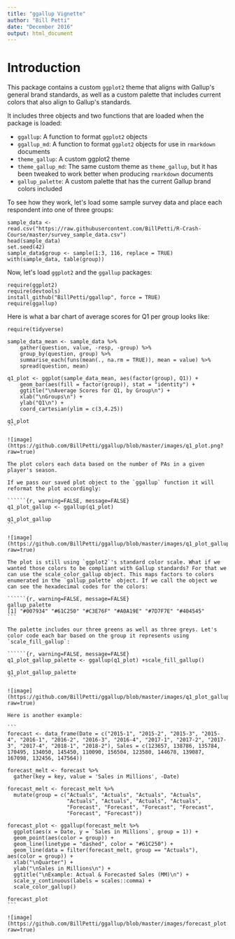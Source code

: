 ```yaml
---
title: "ggallup Vignette"
author: "Bill Petti"
date: "December 2016"
output: html_document
---
```


# Introduction

This package contains a custom `ggplot2` theme that aligns with Gallup's general brand standards, as well as a custom palette that includes current colors that also align to Gallup's standards.

It includes three objects and two functions that are loaded when the package is loaded:

* `ggallup`: A function to format `ggplot2` objects
* `ggallup_md`: A function to format `ggplot2` objects for use in `rmarkdown` documents
* `theme_gallup`: A custom ggplot2 theme
* `theme_gallup_md`: The same custom theme as `theme_gallup`, but it has been tweaked to work better when producing `rmarkdown` documents
* `gallup_palette`: A custom palette that has the current Gallup brand colors included

To see how they work, let's load some sample survey data and place each respondent into one of three groups:

```{r, warning=FALSE, message=FALSE}
sample_data <- read.csv("https://raw.githubusercontent.com/BillPetti/R-Crash-Course/master/survey_sample_data.csv")
head(sample_data)
set.seed(42)
sample_data$group <- sample(1:3, 116, replace = TRUE)
with(sample_data, table(group))
```

Now, let's load `ggplot2` and the `ggallup` packages:

```{r, warning=FALSE, message=FALSE}
require(ggplot2)
require(devtools)
install_github("BillPetti/ggallup", force = TRUE)
require(ggallup)
```

Here is what a bar chart of average scores for Q1 per group looks like:  

``````{r, warning=FALSE, message=FALSE}
require(tidyverse)

sample_data_mean <- sample_data %>%
    gather(question, value, -resp, -group) %>%
    group_by(question, group) %>%
    summarise_each(funs(mean(., na.rm = TRUE)), mean = value) %>%
    spread(question, mean)
    
q1_plot <- ggplot(sample_data_mean, aes(factor(group), Q1)) +
    geom_bar(aes(fill = factor(group)), stat = "identity") +
    ggtitle("\nAverage Scores for Q1, by Group\n") +
    xlab("\nGroups\n") +
    ylab("Q1\n") +
    coord_cartesian(ylim = c(3,4.25))

q1_plot
```

![image](https://github.com/BillPetti/ggallup/blob/master/images/q1_plot.png?raw=true)

The plot colors each data based on the number of PAs in a given player's season.

If we pass our saved plot object to the `ggallup` function it will reformat the plot accordingly:

``````{r, warning=FALSE, message=FALSE}
q1_plot_gallup <- ggallup(q1_plot)

q1_plot_gallup
```

![image](https://github.com/BillPetti/ggallup/blob/master/images/q1_plot_gallup.png?raw=true)

The plot is still using `ggplot2`'s standard color scale. What if we wanted those colors to be compliant with Gallup standards? For that we can use the scale_color_gallup object. This maps factors to colors enumerated in the `gallup_palette` object. If we call the object we can see the hexadecimal codes for the colors:

``````{r, warning=FALSE, message=FALSE}
gallup_palette
[1] "#007934" "#61C250" "#C3E76F" "#A0A19E" "#7D7F7E" "#404545"
```

The palette includes our three greens as well as three greys. Let's color code each bar based on the group it represents using `scale_fill_gallup`:

``````{r, warning=FALSE, message=FALSE}
q1_plot_gallup_palette <- ggallup(q1_plot) +scale_fill_gallup()
    
q1_plot_gallup_palette
```

![image](https://github.com/BillPetti/ggallup/blob/master/images/q1_plot_gallup_palette.png?raw=true)

Here is another example:

```
forecast <- data_frame(Date = c("2015-1", "2015-2", "2015-3", "2015-4", "2016-1", "2016-2", "2016-3", "2016-4", "2017-1", "2017-2", "2017-3", "2017-4", "2018-1", "2018-2"), Sales = c(123657, 138786, 135784, 170495, 134050, 145450, 110090, 156504, 123580, 144678, 139087, 167098, 132456, 147564))

forecast_melt <- forecast %>%
  gather(key = key, value = 'Sales in Millions', -Date)

forecast_melt <- forecast_melt %>%
  mutate(group = c("Actuals", "Actuals", "Actuals", "Actuals", 
                   "Actuals", "Actuals", "Actuals", "Actuals", 
                   "Forecast", "Forecast", "Forecast", "Forecast", 
                   "Forecast", "Forecast"))

forecast_plot <- ggallup(forecast_melt %>%
  ggplot(aes(x = Date, y = `Sales in Millions`, group = 1)) +
  geom_point(aes(color = group)) +
  geom_line(linetype = "dashed", color = "#61C250") +
  geom_line(data = filter(forecast_melt, group == "Actuals"), aes(color = group)) +
  xlab("\nQuarter") +
  ylab("\nSales in Millions\n") +
  ggtitle("\nExample: Actual & Forecasted Sales (MM)\n") +
  scale_y_continuous(labels = scales::comma) +
  scale_color_gallup()
  
forecast_plot
```

![image](https://github.com/BillPetti/ggallup/blob/master/images/forecast_plot.png?raw=true)

